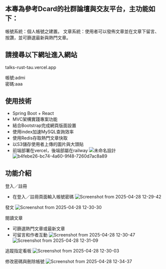 ## 本專為參考Dcard的社群論壇與交友平台，主功能如下：
帳號系統：個人帳號之建置。
文章系統：使用者可以發佈文章並在文章下留言、按讚，並可篩選最新與熱門文章。

## 請搜尋以下網址進入網站
talks-rust-tau.vercel.app  

帳號:admi  
密碼:aaa

## 使用技術
- Spring Boot + React
- MVC架構實踐專案功能
- 結合Bootstrap完成網頁版面設置
- 使用index加速MySQL查詢效率
- 使用Redis存取熱門文章快取
- 以S3儲存使用者上傳的圖片與大頭貼
- 前端部署在vercel，後端部屬在railway
![未命名設計](https://github.com/user-attachments/assets/247905bf-596f-4c2b-81ed-2648bcb63365)
![b4febe26-bc74-4a60-9f48-7260d7ac8a89](https://github.com/user-attachments/assets/69ef2d9a-c6c0-4e1a-abf3-ccca5cabcd1b)

## 功能介紹
登入／註冊
- 在登入／註冊頁面輸入帳號密碼
![Screenshot from 2025-04-28 12-29-42](https://github.com/user-attachments/assets/9d1e1dfc-d3da-4db7-8ad1-d5ff2d7e89c3)

發文
![Screenshot from 2025-04-28 12-30-30](https://github.com/user-attachments/assets/5351143b-12b7-41df-8a55-b72289b431f8)

閱讀文章
- 可篩選熱門文章或最新文章
- 可留言和作者互動
![Screenshot from 2025-04-28 12-30-47](https://github.com/user-attachments/assets/19f8ea04-0828-4829-b453-d1bf02d22514)
![Screenshot from 2025-04-28 12-31-09](https://github.com/user-attachments/assets/1635c7b8-24f8-4452-9803-393597a5fe63)

追蹤指定看板
![Screenshot from 2025-04-28 12-30-03](https://github.com/user-attachments/assets/ada910b7-d344-47f0-95ac-18dc61c71050)

修改密碼與刪除帳號
![Screenshot from 2025-04-28 12-34-37](https://github.com/user-attachments/assets/1c3c617b-ad46-4a82-b917-fde280ed5958)

  
